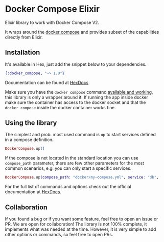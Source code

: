 # Docker Compose Elixir

Elixir library to work with Docker Compose V2.

It wraps around the [docker compose](https://docs.docker.com/compose) and provides subset
of the capabilities directly from Elixir.

## Installation

It's available in Hex, just add the snippet below to your dependencies.

```elixir
{:docker_compose, "~> 1.0"}
```

Documentation can be found at [HexDocs](https://hexdocs.pm/docker_compose).

Make sure you have the `docker compose` command
[available and working](https://docs.docker.com/compose/install/linux/), this library is only a
wrapper around it. If running the app inside docker make sure the container has access to the docker
socket and that the `docker compose` inside the docker container works fine.

## Using the library

The simplest and prob. most used command is `up` to start services defined in a compose definition.

```elixir
DockerCompose.up()
```

If the compose is not located in the standard location you can use `compose_path` parameter, there
are few other parameters for the most common scenarios, e.g. you can only start a specific services.

```elixir
DockerCompose.up(compose_path: "docker/my-compose.yml", service: "db", service: "kafka")
```

For the full list of commands and options check out the official documentation at
[HexDocs](https://hexdocs.pm/docker_compose).

## Collaboration

If you found a bug or if you want some feature, feel free to open an issue or PR. We are open for
collaboration! The library is not 100% complete, it implements what was needed at the time. However,
it is very simple to add other options or commands, so feel free to open PRs.


